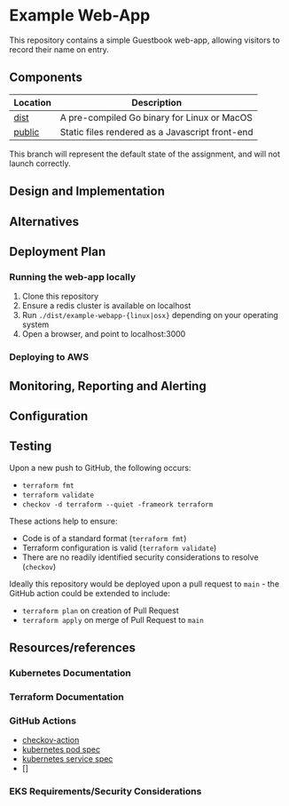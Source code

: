 # Example Web-App

This repository contains a simple Guestbook web-app, allowing visitors to record their name on entry.

## Components

| Location | Description |
| --- | --- |
| [dist](/dist) | A pre-compiled Go binary for Linux or MacOS |
| [public](/public) | Static files rendered as a Javascript front-end |

This branch will represent the default state of the assignment, and will not launch correctly.


## Design and Implementation


## Alternatives


## Deployment Plan

### Running the web-app locally

1. Clone this repository
1. Ensure a redis cluster is available on localhost
1. Run `./dist/example-webapp-{linux|osx}` depending on your operating system
1. Open a browser, and point to localhost:3000

### Deploying to AWS


## Monitoring, Reporting and Alerting


## Configuration


## Testing

Upon a new push to GitHub, the following occurs:

- `terraform fmt`
- `terraform validate`
- `checkov -d terraform --quiet -frameork terraform`

These actions help to ensure:

- Code is of a standard format (`terraform fmt`)
- Terraform configuration is valid (`terraform validate`)
- There are no readily identified security considerations to resolve (`checkov`)

Ideally this repository would be deployed upon a pull request to `main` - the GitHub action could be extended to include:

- `terraform plan` on creation of Pull Request
- `terraform apply` on merge of Pull Request to `main`

## Resources/references

### Kubernetes Documentation


### Terraform Documentation


### GitHub Actions
- [checkov-action](https://github.com/bridgecrewio/checkov-action)
- [kubernetes pod spec](https://kubernetes.io/docs/concepts/workloads/pods/)
- [kubernetes service spec](https://kubernetes.io/docs/concepts/services-networking/service/)
- []

### EKS Requirements/Security Considerations
